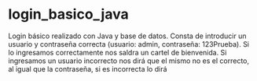# login_basico_java
Login básico realizado con Java y base de datos. Consta de introducir un usuario y contraseña correcta (usuario: admin, contraseña: 123Prueba). Si lo ingresamos correctamente nos saldra un cartel de bienvenida. Si ingresamos un usuario incorrecto nos dirá que el mismo no es el correcto, al igual que la contraseña, si es incorrecta lo dirá
